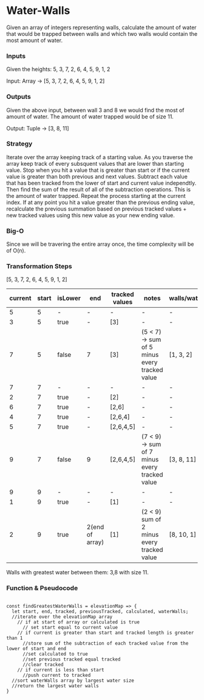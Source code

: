 # Water-Walls
Given an array of integers representing walls, calculate the amount of water that would be trapped between walls and which two walls would contain the most amount of water. 

### Inputs
Given the heights: 5, 3, 7, 2, 6, 4, 5, 9, 1, 2

Input: Array -> [5, 3, 7, 2, 6, 4, 5, 9, 1, 2]

### Outputs
Given the above input, between wall 3 and 8 we would find the most of amount of water. The amount of water
trapped would be of size 11. 

Output: Tuple -> [3, 8, 11]

### Strategy
Iterate over the array keeping track of a starting value. As you traverse the array keep track of every subsquent values that are lower than starting value. Stop when you hit a value that is greater than start or if the current value is greater than both previous and next values. Subtract each value that has been tracked from the lower of start and current value independtly. Then find the sum of the result of all of the subtraction operations. This is the amount of water trapped. Repeat the process starting at the current index. If at any point you hit a value greater than the previous ending value, recalculate the previous summation based on previous tracked values + new tracked values using this new value as your new ending value. 

### Big-O
Since we will be travering the entire array once, the time complexity will be of O(n). 

### Transformation Steps

[5, 3, 7, 2, 6, 4, 5, 9, 1, 2]

current | start | isLower | end | tracked values | notes | walls/water
-------- | ----- | ------- | --- | -------------- | ----- | -----
5 | 5 | - | - | - | - | -
3 | 5 | true | - | [3] | - | -
7 | 5 | false | 7 | [3] | (5 < 7) -> sum of 5 minus every tracked value | [1, 3, 2]
7 | 7 | - | - | - | - | -
2 | 7 | true | - | [2] | - | -
6 | 7 | true | - | [2,6] | - | -
4 | 7 | true | - | [2,6,4] | - | -
5 | 7 | true | - | [2,6,4,5] | - | -
9 | 7 | false | 9 | [2,6,4,5] | (7 < 9) -> sum of 7 minus every tracked value | [3, 8, 11]
9 | 9 | - | - | - | - | - 
1 | 9 | true | - | [1] | - | -
2 | 9 | true | 2(end of array) | [1] | (2 < 9) sum of 2 minus every tracked value | [8, 10, 1]

Walls with greatest water between them: 3,8 with size 11.

### Function & Pseudocode
```

const findGreatestWaterWalls = elevationMap => {
  let start, end, tracked, previousTracked, calculated, waterWalls;
  //iterate over the elevationMap array
    // if at start of array or calculated is true
      // set start equal to current value
    // if current is greater than start and tracked length is greater than 1 
      //store sum of the subtraction of each tracked value from the lower of start and end
      //set calculated to true
      //set previous tracked equal tracked 
      //clear tracked
    // if current is less than start
      //push current to tracked
  //sort waterWalls array by largest water size
  //return the largest water walls
}
```

